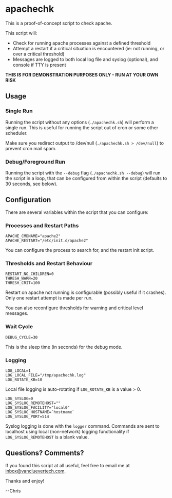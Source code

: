 apachechk
=========

This is a proof-of-concept script to check apache.

This script will:

 * Check for running apache processes against a defined threshold
 * Attempt a restart if a critical situation is encountered
 (ie: not running, or over a critical threshold)
 * Messages are logged to both local log file and syslog (optional),
 and console if TTY is present

**THIS IS FOR DEMONSTRATION PURPOSES ONLY - RUN AT YOUR OWN RISK**

Usage
-----

### Single Run

Running the script without any options (`./apachechk.sh`) will perform a single run. 
This is useful for running the script out of cron or some other scheduler.

Make sure you redirect output to /dev/null (`./apachechk.sh > /dev/null`) to prevent
cron mail spam.

### Debug/Foreground Run

Running the script with the `--debug` flag (`./apachechk.sh --debug`) will run
the script in a loop, that can be configured from within the script (defaults to 
30 seconds, see below).

Configuration
-------------

There are several variables within the script that you can configure:

### Processes and Restart Paths

    APACHE_CMDNAME="apache2"
    APACHE_RESTART="/etc/init.d/apache2"

You can configure the process to search for, and the restart init script.

### Thresholds and Restart Behaviour

    RESTART_NO_CHILDREN=0
    THRESH_WARN=20
    THRESH_CRIT=100

Restart on apache not running is configurable (possibly useful if it crashes).
Only one restart attempt is made per run.

You can also reconfigure thresholds for warning and critical level messages.

### Wait Cycle

    DEBUG_CYCLE=30

This is the sleep time (in seconds) for the debug mode.

### Logging

    LOG_LOCAL=1
    LOG_LOCAL_FILE="/tmp/apachechk.log"
    LOG_ROTATE_KB=10

Local file logging is auto-rotating if `LOG_ROTATE_KB` is a value > 0.

    LOG_SYSLOG=0
    LOG_SYSLOG_REMOTEHOST=""
    LOG_SYSLOG_FACILITY="local0"
    LOG_SYSLOG_HOSTNAME=`hostname`
    LOG_SYSLOG_PORT=514

Syslog logging is done with the `logger` command. Commands are sent
to localhost using local (non-network) logging functionality if 
`LOG_SYSLOG_REMOTEHOST` is a blank value.

Questions? Comments?
--------------------

If you found this script at all useful, feel free to email me at
inbox@vancluevertech.com.

Thanks and enjoy!

--Chris

